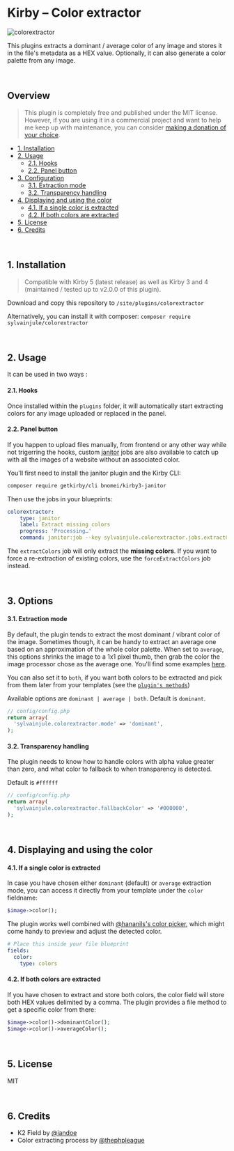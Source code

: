 # Kirby – Color extractor

![colorextractor](https://user-images.githubusercontent.com/14079751/45950127-c73c0d00-bffe-11e8-8e10-eef90185f624.jpg)

This plugins extracts a dominant / average color of any image and stores it in the file's metadata as a HEX value.
Optionally, it can also generate a color palette from any image.

<br/>

## Overview

> This plugin is completely free and published under the MIT license. However, if you are using it in a commercial project and want to help me keep up with maintenance, you can consider [making a donation of your choice](https://www.paypal.me/sylvainjl).

- [1. Installation](#1-installation)
- [2. Usage](#2-usage)
  - [2.1. Hooks](#21-hooks) 
  - [2.2. Panel button](#22-panel-button)
- [3. Configuration](#3-configuration)
  - [3.1. Extraction mode](#31-extraction-mode)
  - [3.2. Transparency handling](#32-transparency-handling) 
- [4. Displaying and using the color](#4-displaying-and-using-the-color)
  - [4.1. If a single color is extracted](#41-if-a-single-color-is-extracted)
  - [4.2. If both colors are extracted](#42-if-both-colors-are-extracted)
- [5. License](#5-license)
- [6. Credits](#6-credits)

<br/>


## 1. Installation

> Compatible with Kirby 5 (latest release) as well as Kirby 3 and 4 (maintained / tested up to v2.0.0 of this plugin).

Download and copy this repository to ```/site/plugins/colorextractor```

Alternatively, you can install it with composer: ```composer require sylvainjule/colorextractor```

<br/>

## 2. Usage

It can be used in two ways :

#### 2.1. Hooks

Once installed within the ```plugins``` folder, it will automatically start extracting colors for any image uploaded or replaced in the panel.

#### 2.2. Panel button

If you happen to upload files manually, from frontend or any other way while not trigerring the hooks, custom [janitor](https://github.com/bnomei/kirby3-janitor) jobs are also available to catch up with all the images of a website without an associated color.

You'll first need to install the janitor plugin and the Kirby CLI:

```bash
composer require getkirby/cli bnomei/kirby3-janitor
```

Then use the jobs in your blueprints:

```yaml
colorextractor:
    type: janitor
    label: Extract missing colors
    progress: 'Processing…'
    command: janitor:job --key sylvainjule.colorextractor.jobs.extractColors
```

The `extractColors` job will only extract the **missing colors**. If you want to force a re-extraction of existing colors, use the `forceExtractColors` job instead.

<br/>

## 3. Options

#### 3.1. Extraction mode

By default, the plugin tends to extract the most dominant / vibrant color of the image. Sometimes though, it can be handy to extract an average one based on an approximation of the whole color palette. When set to `average`, this options shrinks the image to a 1x1 pixel thumb, then grab the color the image processor chose as the average one. You'll find some examples [here](https://github.com/sylvainjule/kirby3-colorextractor/blob/master/docs/examples.md).

You can also set it to `both`, if you want both colors to be extracted and pick from them later from your templates (see the [`plugin's methods`](#42-if-both-colors-are-extracted))



Available options are `dominant | average | both`. Default is `dominant`.

```php
// config/config.php
return array(
  'sylvainjule.colorextractor.mode' => 'dominant',
);
```

#### 3.2. Transparency handling

The plugin needs to know how to handle colors with alpha value greater than zero, and what color to fallback to when transparency is detected.

Default is ```#ffffff```

```php
// config/config.php
return array(
  'sylvainjule.colorextractor.fallbackColor' => '#000000',
);
```

<br/>

## 4. Displaying and using the color

#### 4.1. If a single color is extracted

In case you have chosen either `dominant` (default) or `average` extraction mode, you can access it directly from your template under the `color` fieldname:

```php
$image->color();
```

The plugin works well combined with [@hananils's color picker](https://github.com/hananils/kirby-colors), which might come handy to preview and adjust the detected color.

```yaml
# Place this inside your file blueprint
fields:
  color:
    type: colors
```

#### 4.2. If both colors are extracted

If you have chosen to extract and store both colors, the color field will store both HEX values delimited by a comma. The plugin provides a file method to get a specific color from there:

```php
$image->color()->dominantColor();
$image->color()->averageColor();
```

<br/>

## 5. License

MIT

<br/>

## 6. Credits

- K2 Field by [@iandoe](https://github.com/iandoe/kirby-dominant-color/blob/master/README.md)
- Color extracting process by [@thephpleague](https://github.com/thephpleague/color-extractor)
